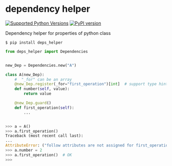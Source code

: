 # dependency helper

[![Supported Python Versions](https://img.shields.io/pypi/pyversions/deps-helper/0.1.3)](https://pypi.org/project/rich/) [![PyPI version](https://badge.fury.io/py/deps-helper.svg)](https://badge.fury.io/py/deps-helper)

Dependency helper for properties of python class

```$ pip install deps_helper```

```python
from deps_helper import Dependencies


new_Dep = Dependencies.new("A")

class A(new_Dep):
    #  "_for" can be an array
    @new_Dep.register(_for="first_operation")[int]  # support type hinting, tested in pyright
    def number(self, value):
        return value

    @new_Dep.guard()
    def first_operation(self):
        ...


>>> a = A()
>>> a.first_operation()
Traceback (most recent call last):
...
AttributeError: ("follow attributes are not assigned for first_operation => ", [number])
>>> a.number = 2
>>> a.first_operation()  # OK
>>>
```
